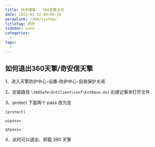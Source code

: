 ```yaml
---
title: 技术随笔 - 360天擎关闭
date: 2022-02-22 09:09:19
permalink: /360/system/
titleTag: 原创
sidebar: auto
categories: 
  - 
tags: 
  - 
---
```


## 如何退出360天擎/奇安信天擎

1、进入天擎防护中心-设置-防护中心-自我保护关闭

2、安装路径 `\360Safe\EntClient\conf\EntBase.dat` 右键记事本打开文件

3、protect 下面两个 pass 改为空

```text
[protect]

uipass=

qtpass=
```

4、此时可以退出、卸载 360 天擎